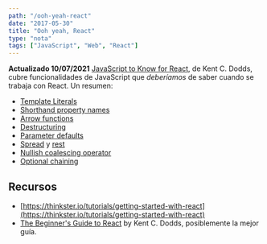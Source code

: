 ```yaml
---
path: "/ooh-yeah-react"
date: "2017-05-30"
title: "Ooh yeah, React"
type: "nota"
tags: ["JavaScript", "Web", "React"]
---
```


**Actualizado 10/07/2021** [JavaScript to Know for React](https://kentcdodds.com/blog/javascript-to-know-for-react), de Kent C. Dodds, cubre funcionalidades de JavaScript que _deberíamos_ de saber cuando se trabaja con React. Un resumen:

* [Template Literals](https://developer.mozilla.org/en-US/docs/Web/JavaScript/Reference/Template_literals)
* [Shorthand property names](https://developer.mozilla.org/en-US/docs/Web/JavaScript/Reference/Operators/Object_initializer#New_notations_in_ECMAScript_2015)
* [Arrow functions](https://developer.mozilla.org/en-US/docs/Web/JavaScript/Reference/Functions/Arrow_functions)
* [Destructuring](https://developer.mozilla.org/en-US/docs/Web/JavaScript/Reference/Operators/Destructuring_assignment)
* [Parameter defaults](https://developer.mozilla.org/en-US/docs/Web/JavaScript/Reference/Functions/Default_parameters)
* [Spread](https://developer.mozilla.org/en-US/docs/Web/JavaScript/Reference/Operators/Spread_syntax) y [rest](https://developer.mozilla.org/en-US/docs/Web/JavaScript/Reference/Functions/rest_parameters)
* [Nullish coalescing operator](https://developer.mozilla.org/en-US/docs/Web/JavaScript/Reference/Operators/Nullish_coalescing_operator)
* [Optional chaining](https://developer.mozilla.org/en-US/docs/Web/JavaScript/Reference/Operators/Optional_chaining)
## Recursos
- [https://thinkster.io/tutorials/getting-started-with-react](https://thinkster.io/tutorials/getting-started-with-react)
- [The Beginner's Guide to React](https://egghead.io/courses/the-beginner-s-guide-to-react) by Kent C. Dodds, posiblemente la mejor gu&iacute;a.
